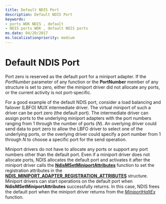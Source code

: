 ```yaml
---
title: Default NDIS Port
description: Default NDIS Port
keywords:
- ports WDK NDIS , default
- NDIS ports WDK , default NDIS ports
ms.date: 04/20/2017
ms.localizationpriority: medium
---
```


# Default NDIS Port





Port zero is reserved as the default port for a miniport adapter. If the *PortNumber* parameter of any function or the **PortNumber** member of any structure is set to zero, either the miniport driver did not allocate any ports, or the current activity is not port-specific.

For a good example of the default NDIS port, consider a load balancing and failover (LBFO) MUX intermediate driver. The virtual miniport of such a driver can be port zero (the default port). The intermediate driver can assign ports to the underlying miniport adapters with the port numbers ranging from 1 through the number of ports (*N*). An overlying driver could send data to port zero to allow the LBFO driver to select one of the underlying ports, or the overlying driver could specify a port number from 1 through *N* to choose a specific port for the send operation.

Miniport drivers do not have to allocate any ports or support any port numbers other than the default port. Even if a miniport driver does not allocate ports, NDIS allocates the default port and activates it after the miniport driver calls the [**NdisMSetMiniportAttributes**](/windows-hardware/drivers/ddi/ndis/nf-ndis-ndismsetminiportattributes) function to set the registration attributes in the [**NDIS\_MINIPORT\_ADAPTER\_REGISTRATION\_ATTRIBUTES**](/windows-hardware/drivers/ddi/ndis/ns-ndis-_ndis_miniport_adapter_registration_attributes) structure. Miniport drivers can start operations on the default port when **NdisMSetMiniportAttributes** successfully returns. In this case, NDIS frees the default port when the miniport driver returns from the [*MiniportHaltEx*](/windows-hardware/drivers/ddi/ndis/nc-ndis-miniport_halt) function.

 

